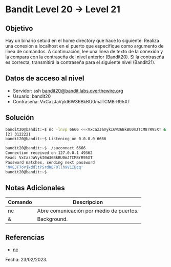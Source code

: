 # Bandit Level 20 → Level 21

## Objetivo
Hay un binario setuid en el home directory que hace lo siguiente: Realiza una conexión a localhost en el puerto que especifique como argumento de línea de comandos. A continuación, lee una línea de texto de la conexión y la compara con la contraseña del nivel anterior (Bandit20). Si la contraseña es correcta, transmitirá la contraseña para el siguiente nivel (Bandit21).

## Datos de acceso al nivel
* Servidor: ssh bandit20@bandit.labs.overthewire.org
* Usuario: bandit20
* Contraseña: VxCazJaVykI6W36BkBU0mJTCM8rR95XT

## Solución
``` bash 
bandit20@bandit:~$ nc -lnvp 6666 <<<VxCazJaVykI6W36BkBU0mJTCM8rR95XT &
[2] 3122221
bandit20@bandit:~$ Listening on 0.0.0.0 6666

bandit20@bandit:~$ ./suconnect 6666
Connection received on 127.0.0.1 49362
Read: VxCazJaVykI6W36BkBU0mJTCM8rR95XT
Password matches, sending next password
'NvEJF7oVjkddltPSrdKEFOllh9V1IBcq'
bandit20@bandit:~$
```

## Notas Adicionales
|Comando | Descripcion |
|-----|-------|
| nc | Abre comunicación por medio de puertos. |
| & | Background. | 

## Referencias
* [nc](https://www.neoguias.com/comando-nc/)

Fecha: 23/02/2023.